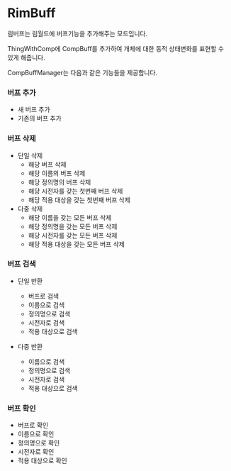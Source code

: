 # RimBuff


림버프는 림월드에 버프기능을 추가해주는 모드입니다.

ThingWithComp에 CompBuff를 추가하여 개체에 대한 동적 상태변화를 표현할 수 있게 해줍니다.  

CompBuffManager는 다음과 같은 기능들을 제공합니다.  

### 버프 추가
* 새 버프 추가
* 기존의 버프 추가

### 버프 삭제
* 단일 삭제
  * 해당 버프 삭제
  * 해당 이름의 버프 삭제
  * 해당 정의명의 버프 삭제
  * 해당 시전자를 갖는 첫번째 버프 삭제
  * 해당 적용 대상을 갖는 첫번째 버프 삭제
* 다중 삭제
  * 해당 이름을 갖는 모든 버프 삭제
  * 해당 정의명을 갖는 모든 버프 삭제
  * 해당 시전자를 갖는 모든 버프 삭제
  * 해당 적용 대상을 갖는 모든 버프 삭제
### 버프 검색
* 단일 반환
  * 버프로 검색
  * 이름으로 검색
  * 정의명으로 검색
  * 시전자로 검색
  * 적용 대상으로 검색

* 다중 반환
  * 이름으로 검색
  * 정의명으로 검색
  * 시전자로 검색
  * 적용 대상으로 검색
  
### 버프 확인
* 버프로 확인
* 이름으로 확인
* 정의명으로 확인
* 시전자로 확인
* 적용 대상으로 확인

